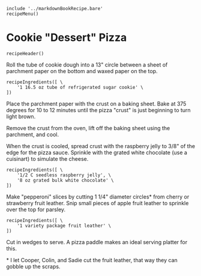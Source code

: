 ~~~ markdown-script
include '../markdownBookRecipe.bare'
recipeMenu()
~~~

# Cookie "Dessert" Pizza

~~~ markdown-script
recipeHeader()
~~~

Roll the tube of cookie dough into a 13" circle between a sheet of parchment paper on the bottom and
waxed paper on the top.

~~~ markdown-script
recipeIngredients([ \
    '1 16.5 oz tube of refrigerated sugar cookie' \
])
~~~

Place the parchment paper with the crust on a baking sheet. Bake at 375 degrees for 10 to 12 minutes
until the pizza "crust" is just beginning to turn light brown.

Remove the crust from the oven, lift off the baking sheet using the parchment, and cool.

When the crust is cooled, spread crust with the raspberry jelly to 3/8" of the edge for the pizza
sauce. Sprinkle with the grated white chocolate (use a cuisinart) to simulate the cheese.

~~~ markdown-script
recipeIngredients([ \
    '1/2 C seedless raspberry jelly', \
    '8 oz grated bulk white chocolate' \
])
~~~

Make "pepperoni" slices by cutting 1 1/4" diameter circles\* from cherry or strawberry fruit
leather. Snip small pieces of apple fruit leather to sprinkle over the top for parsley.

~~~ markdown-script
recipeIngredients([ \
    '1 variety package fruit leather' \
])
~~~

Cut in wedges to serve. A pizza paddle makes an ideal serving platter for this.

\* I let Cooper, Colin, and Sadie cut the fruit leather, that way they can gobble up the scraps.

